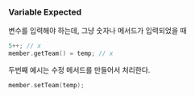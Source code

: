 ### Variable Expected

변수를 입력해야 하는데, 그냥 숫자나 메서드가 입력되었을 때

```cpp
5++; // x
member.getTeam() = temp; // x
```

두번째 예시는 수정 메서드를 만들어서 처리한다.

```cpp
member.setTeam(temp);
```